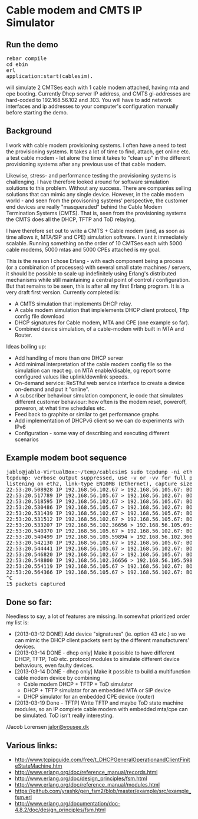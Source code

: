 Cable modem and CMTS IP Simulator
=================================

Run the demo
-------------
<pre>
rebar compile
cd ebin
erl 
application:start(cablesim).
</pre>
will simulate 2 CMTSes each with 1 cable modem attached, having  mta and cpe booting.
Currently Dhcp server IP address, and CMTS gi-addresses are hard-coded to 192.168.56.102
and .103. You will have to add network interfaces and ip addresses to your computer's
configuration manually before starting the demo.

Background
----------
I work with cable modem provisioning systems. I often have a need to test the 
provisioning systems. It takes a lot of time to find, attach, get online etc.
a test cable modem - let alone the time it takes to "clean up" in the 
different provisioning systems after any previous use of that cable modem.

Likewise, stress- and performance testing the provisioning systems is challenging.
I have therefore looked around for software simulation solutions to this problem.
Without any success. There are companies selling solutions that can mimic any
single device. However, in the cable modem world - and seen from the provisoning
systems' perspective, the customer end devices are really "masqueraded" behind
the Cable Modem Termination Systems (CMTS). That is, seen from the provisioning
systems the CMTS does all the DHCP, TFTP and ToD relaying. 

I have therefore set out to write a CMTS + Cable modem (and, as soon as time allows
it, MTA/SIP and CPE) simulation software. I want it immediately scalable. Running
something on the order of 10 CMTSes each with 5000 cable modems, 5000 mtas and
5000 CPEs attached is my goal.

This is the reason I chose Erlang - with each component being a process (or a combination
of processes) with several small state machines / servers, it should be possible to
scale up indefinitely using Erlang's distributed mechanisms while still maintaining
a central point of control / configuration. But that remains to be seen, this is after
all my first Erlang program. It is a very draft first version. Currently completed is:

- A CMTS simulation that implements DHCP relay.
- A cable modem simulation that implelements DHCP client protocol, Tftp config file download
- DHCP signatures for Cable modem, MTA and CPE (one example so far).
- Combined device simulation, of a cable-modem with built in MTA and Router.

Ideas boiling up:
- Add handling of more than one DHCP server
- Add minimal interpretation of the cable modem config file so the simulation can react
  eg. on MTA enable/disable, og report some configured values like uplink/downlink speeds.
- On-demand service: ReSTful web service interface to create a device on-demand and 
  put it "online".
- A subscriber behaviour simulation component, ie code that simulates different 
  customer behaviour: how often is the modem reset, poweroff, poweron, at what time 
  schedules etc.
- Feed back to graphite or similar to get performance graphs
- Add implementation of DHCPv6 client so we can do experiments with IPv6
- Configuration - some way of describing and executing different scenarios

Example modem boot sequence
---------------------------
<pre>
jablo@jablo-VirtualBox:~/temp/cablesim$ sudo tcpdump -ni eth2 udp
tcpdump: verbose output suppressed, use -v or -vv for full protocol decode
listening on eth2, link-type EN10MB (Ethernet), capture size 65535 bytes
22:53:20.508928 IP 192.168.56.102.67 > 192.168.56.105.67: BOOTP/DHCP, Request from 00:00:00:00:00:03, length 391
22:53:20.517789 IP 192.168.56.105.67 > 192.168.56.102.67: BOOTP/DHCP, Reply, length 314
22:53:20.518595 IP 192.168.56.102.67 > 192.168.56.105.67: BOOTP/DHCP, Request from 00:00:00:00:00:03, length 397
22:53:20.530486 IP 192.168.56.105.67 > 192.168.56.102.67: BOOTP/DHCP, Reply, length 314
22:53:20.531439 IP 192.168.56.102.67 > 192.168.56.105.67: BOOTP/DHCP, Request from 00:00:00:00:00:04, length 450
22:53:20.531512 IP 192.168.56.102.67 > 192.168.56.105.67: BOOTP/DHCP, Request from 00:00:00:00:00:05, length 297
22:53:20.533207 IP 192.168.56.102.36656 > 192.168.56.105.69:  18 RRQ "unprov.cm" octet
22:53:20.540370 IP 192.168.56.105.67 > 192.168.56.102.67: BOOTP/DHCP, Reply, length 328
22:53:20.540499 IP 192.168.56.105.59894 > 192.168.56.102.36656: UDP, length 304
22:53:20.542130 IP 192.168.56.102.67 > 192.168.56.105.67: BOOTP/DHCP, Request from 00:00:00:00:00:04, length 456
22:53:20.544441 IP 192.168.56.105.67 > 192.168.56.102.67: BOOTP/DHCP, Reply, length 300
22:53:20.546820 IP 192.168.56.102.67 > 192.168.56.105.67: BOOTP/DHCP, Request from 00:00:00:00:00:05, length 303
22:53:20.548800 IP 192.168.56.102.36656 > 192.168.56.105.59894: UDP, length 4
22:53:20.554119 IP 192.168.56.105.67 > 192.168.56.102.67: BOOTP/DHCP, Reply, length 328
22:53:20.564366 IP 192.168.56.105.67 > 192.168.56.102.67: BOOTP/DHCP, Reply, length 300
^C
15 packets captured
</pre>

Done so far:
------------
Needless to say, a lot of features are missing. In somewhat prioritized order my list is:

- [2013-03-12 DONE] Add device "signatures" (ie. option 43 etc.) so we can mimic the DHCP client packets sent
  by the different manufacturers' devices.
- [2013-03-14 DONE - dhcp only] Make it possible to have different DHCP, TFTP, ToD etc. protocol modules
   to simulate different device behaviours, even faulty devices.
- [2013-03-14 DONE - dhcp only] Make it possible to build a multifunction cable modem device by combining
   - Cable modem DHCP + TFTP + ToD simulator
   - DHCP + TFTP simulator for an embedded MTA or SIP device
   - DHCP simulator for an embedded CPE device (router)
- [2013-03-19 Done - TFTP] Write TFTP and maybe ToD state machine modules, so an IP complete cable modem
  with embedded mta/cpe can be simulated. ToD isn't really interesting.

/Jacob Lorensen
<jalor@yousee.dk>

Various links:
--------------
- http://www.tcpipguide.com/free/t_DHCPGeneralOperationandClientFiniteStateMachine.htm
- http://www.erlang.org/doc/reference_manual/records.html
- http://www.erlang.org/doc/design_principles/fsm.html
- http://www.erlang.org/doc/reference_manual/modules.html
- https://github.com/yrashk/gen_fsm2/blob/master/example/src/example_fsm.erl
- http://www.erlang.org/documentation/doc-4.8.2/doc/design_principles/fsm.html

